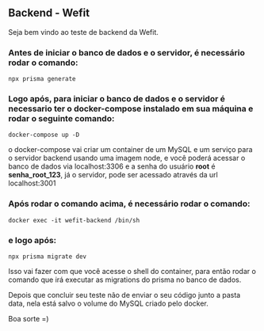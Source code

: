 ## Backend - Wefit

Seja bem vindo ao teste de backend da Wefit.

### Antes de iniciar o banco de dados e o servidor, é necessário rodar o comando:

    npx prisma generate

### Logo após, para iniciar o banco de dados e o servidor é necessario ter o docker-compose instalado em sua máquina e rodar o seguinte comando:

    docker-compose up -D

o docker-compose vai criar um container de um MySQL e um serviço para o servidor backend usando uma imagem node, e você poderá acessar o banco de dados via localhost:3306 e a senha do usuário **root** é **senha_root_123**, já o servidor, pode ser acessado através da url localhost:3001

### Após rodar o comando acima, é necessário rodar o comando:

    docker exec -it wefit-backend /bin/sh

### e logo após:

    npx prisma migrate dev

Isso vai fazer com que você acesse o shell do container, para então rodar o comando que irá executar as migrations do prisma no banco de dados.

Depois que concluir seu teste não de enviar o seu código junto a pasta data, nela está salvo o volume do MySQL criado pelo docker.

Boa sorte =)
